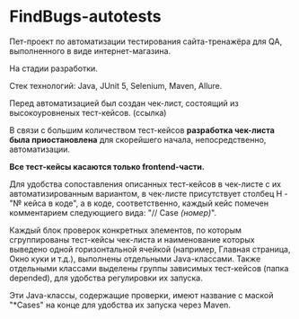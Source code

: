 # FindBugs-autotests
Пет-проект по автоматизации тестирования сайта-тренажёра для QA, выполненного в виде интернет-магазина.

На стадии разработки.

Стек технологий: Java, JUnit 5, Selenium, Maven, Allure.

Перед автоматизацией был создан чек-лист, состоящий из высокоуровненых тест-кейсов. (ссылка)

В связи с большим количеством тест-кейсов **разработка чек-листа была приостановлена** для скорейшего начала, непосредственно, автоматизации.

**Все тест-кейсы касаются только frontend-части.**

Для удобства сопоставления описанных тест-кейсов в чек-листе с их автоматизированным вариантом, в чек-листе присутствует столбец H - "№ кейса в коде", а в коде, соответственно, каждый кейс помечен комментарием следующиего вида: "// Case _(номер)_".

Каждый блок проверок конкретных элементов, по которым сгруппированы тест-кейсы чек-листа и наименование которых выведено одной горизонтальной ячейкой (например, Главная страница, Окно куки и т.д.), выполнены отдельными Java-классами.
Также отдельными классами выделены группы зависимых тест-кейсов (папка depended), для удобства регулировки их запуска.

Эти Java-классы, содержащие проверки, имеют название с маской "*Cases" на конце для удобства их запуска через Maven.
